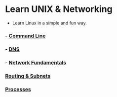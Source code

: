 # Learn UNIX & Networking

-  Learn Linux in a simple and fun way.
 
### - [Command Line](https://moabukar.github.io/unix-learn/command-line/)


### - [DNS](https://moabukar.github.io/unix-learn/dns/what-is-dns)


### - [Network Fundamentals](https://moabukar.github.io/unix-learn/network-fundamentals/osi-model)

### [Routing & Subnets](https://moabukar.github.io/unix-learn/routing/what-is-a-router)


### [Processes](https://moabukar.github.io/unix-learn/processes/what-is-a-process)
